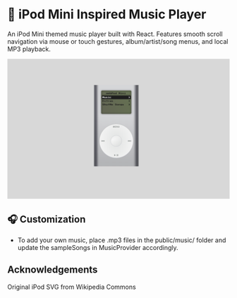 # 🎵 iPod Mini Inspired Music Player

An iPod Mini themed music player built with React. Features smooth scroll navigation via mouse or touch gestures, album/artist/song menus, and local MP3 playback.

![Screenshot](./screenshot.png)

## 🎧 Customization

- To add your own music, place .mp3 files in the public/music/ folder and update the sampleSongs in MusicProvider accordingly.

## Acknowledgements

Original iPod SVG from Wikipedia Commons